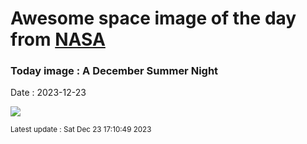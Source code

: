 
# Awesome space image of the day from [NASA](https://api.nasa.gov/)

### Today image : A December Summer Night
Date : 2023-12-23

![](https://apod.nasa.gov/apod/image/2312/DSCF6968-Enhanced-NR1024.jpg)

<small>Latest update : Sat Dec 23 17:10:49 2023</small>
        